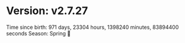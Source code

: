 # Version: v2.7.27
Time since birth: 971 days, 23304 hours, 1398240 minutes, 83894400 seconds
Season: Spring 🌸
